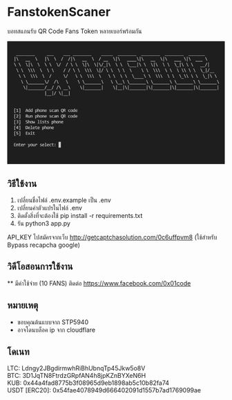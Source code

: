 # FanstokenScaner
บอทสแกนรับ QR Code Fans Token หลายเบอร์พร้อมกัน  


![home screenshot](https://raw.githubusercontent.com/0x01code/FanstokenScaner/main/screenshot/home.png)

## วิธีใช้งาน
1. เปลี่ยนชื่อไฟล์ .env.example เป็น .env
2. เปลี่ยนค่าตัวแปรในไฟล์ .env
3. ติดตั้งสิ่งที่จะต้องใช้ pip install -r requirements.txt
4. รัน python3 app.py

API_KEY ไปสมัครจากเว็บ http://getcaptchasolution.com/0c6uffpvm8 (ใช้สำหรับ Bypass recapcha google)

## วิดีโอสอนการใช้งาน
** มีค่าใช้จ่าย (10 FANS) ติดต่อ https://www.facebook.com/0x01code

## หมายเหตุ
- ขอบคุณต้นแบบจาก STP5940
- อาจโดนบล็อค ip จาก cloudflare

## โดเนท
LTC: Ldngy2JBgdirmwhRiBhUbnqTp45Jkw5o8V  
BTC: 3D1JqTN8FtrdzGRpfAN4h8jpKZnBYXeN6H  
KUB: 0x44a4fad8775b3f08965d9eb1898ab5c10b82fa74  
USDT [ERC20]: 0x54fae4078949d666402091d1557b7ad1769099ae  
